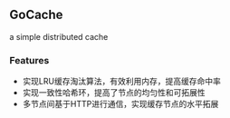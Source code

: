 ## GoCache
a simple distributed cache

### Features
- 实现LRU缓存淘汰算法，有效利用内存，提高缓存命中率
- 实现一致性哈希环，提高了节点的均匀性和可拓展性
- 多节点间基于HTTP进行通信，实现缓存节点的水平拓展